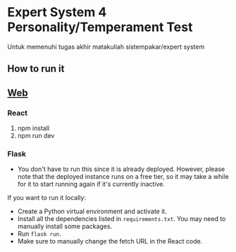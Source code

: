 # Expert System 4 Personality/Temperament Test 
Untuk memenuhi tugas akhir matakuliah sistempakar/expert system

## How to run it
## [Web](https://es-akhir.onrender.com/)
### React
1. npm install
2. npm run dev
### Flask
- You don't have to run this since it is already deployed. However, please note that the deployed instance runs on a free tier, so it may take a while for it to start running again if it's currently inactive.

If you want to run it locally:

- Create a Python virtual environment and activate it.
- Install all the dependencies listed in `requirements.txt`. You may need to manually install some packages.
- Run `flask run`.
- Make sure to manually change the fetch URL in the React code.
